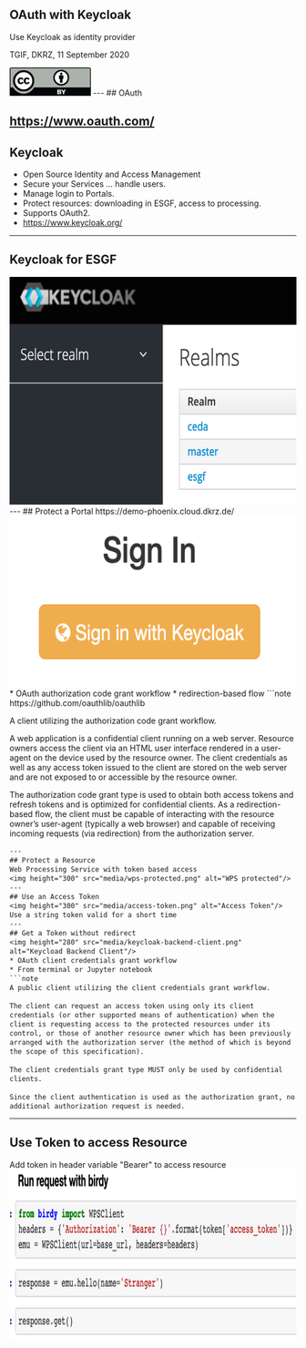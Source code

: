 ## OAuth with Keycloak

Use Keycloak as identity provider

TGIF, DKRZ, 11 September 2020

<img height="50" src="media/cc-license.png" alt="Creative Commons License"/>
---
## OAuth

https://www.oauth.com/
---
## Keycloak

* Open Source Identity and Access Management
* Secure your Services ... handle users.
* Manage login to Portals.
* Protect resources: downloading in ESGF, access to processing.
* Supports OAuth2.
* https://www.keycloak.org/
---
## Keycloak for ESGF
<img height="400" src="media/keycloak-realms.png" alt="Keycloak Realms"/>
---
## Protect a Portal
https://demo-phoenix.cloud.dkrz.de/
<img height="300" src="media/keycloak-sign-in.png" alt="Keycloak Sign-in"/>
* OAuth authorization code grant workflow
* redirection-based flow
```note
https://github.com/oauthlib/oauthlib

A client utilizing the authorization code grant workflow.

A web application is a confidential client running on a web server. Resource owners access the client via an HTML user interface rendered in a user-agent on the device used by the resource owner. The client credentials as well as any access token issued to the client are stored on the web server and are not exposed to or accessible by the resource owner.

The authorization code grant type is used to obtain both access tokens and refresh tokens and is optimized for confidential clients. As a redirection-based flow, the client must be capable of interacting with the resource owner’s user-agent (typically a web browser) and capable of receiving incoming requests (via redirection) from the authorization server.
```
---
## Protect a Resource
Web Processing Service with token based access
<img height="300" src="media/wps-protected.png" alt="WPS protected"/>
---
## Use an Access Token
<img height="300" src="media/access-token.png" alt="Access Token"/>
Use a string token valid for a short time
---
## Get a Token without redirect
<img height="280" src="media/keycloak-backend-client.png" alt="Keycload Backend Client"/>
* OAuth client credentials grant workflow
* From terminal or Jupyter notebook
```note
A public client utilizing the client credentials grant workflow.

The client can request an access token using only its client credentials (or other supported means of authentication) when the client is requesting access to the protected resources under its control, or those of another resource owner which has been previously arranged with the authorization server (the method of which is beyond the scope of this specification).

The client credentials grant type MUST only be used by confidential clients.

Since the client authentication is used as the authorization grant, no additional authorization request is needed.
```
---
## Use Token to access Resource
Add token in header variable "Bearer" to access resource
<img height="300" src="media/birdy-example-with-token.png" alt="birdy with token"/>
